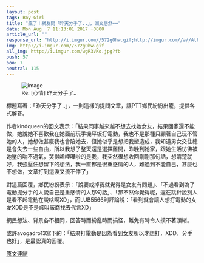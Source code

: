 ```yaml
---
layout: post
tags: Boy-Girl
title: "瘋了！網友問「昨天分手了..」，回文居然⋯⋯"
date: Mon Aug  7 11:13:01 2017 +0800
article_url: ""
response_url: "http://i.imgur.com//572gOhw.gif;http://imgur.com//a//AlFrD"
img: http://i.imgur.com//572gOhw.gif
all_img: http://i.imgur.com/wgR3VKo.jpg?fb
push: 57
boo: 7
neutral: 115
---
```


<figure>
<img src="http://i.imgur.com//572gOhw.gif" alt="image">
<figcaption>
Re: [心情] 昨天分手了..
</figcaption>
</figure>



標題寫著：「昨天分手了..」，一則這樣的提問文章，讓PTT鄉民紛紛出籠，提供各式解答。

作者kindqueen的回文表示：「結果同事越來越不想去找她女友，結果回家還不能做，她說她不喜歡我在她面前玩手機平板打電動，我也不是那種只顧著自己玩不管她的人，她想做甚麼我也會陪她去，但她似乎是想把我塑造成，我知道男女交往總是會失去一些自由，所以我想了整天還是選擇離開，昨晚到她家，跟她生活彷彿被她壓的喘不過氣，哭得唏哩嘩啦的是我，我突然很想收回剛剛那句話，想清楚就好，我強壓住想留下的想法，我一直都是很重感情的人，難過到不能自己，甚麼也不想做，文章打到這淚又流不停了」

對這篇回覆，鄉民紛紛表示：「說要戒掉我就覺得是女友有問題」、「不過看到為了電動提分手的人說自己是重感情的人那句話」、「那不然你覺得呢，還在跳針說別人是看不起電動在說啥啊XD」，而LUB5566則評論說：「看到就會讓人想打電動的女友XDD是不是該叫廠商找去代言XD」

網民想法、背景各不相同，回答時而紛亂時而搞怪，難免有時令人摸不著頭緒。

或許avogadro13寫下的：「結果打電動是因為看到女友所以才想打，XDD，分手也好」，是最認真的回覆。

<a href = "https://www.ptt.cc/bbs/Boy-Girl/M.1502075583.A.F1D.html">原文連結</a>

